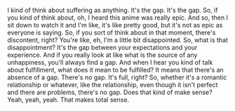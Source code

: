  I kind of think about suffering as anything. It's the gap. It's the gap. So, if you kind of think about, oh, I heard this anime was really epic. And so, then I sit down to watch it and I'm like, it's like pretty good, but it's not as epic as everyone is saying. So, if you sort of think about in that moment, there's discontent, right? You're like, eh, I'm a little bit disappointed. So, what is that disappointment? It's the gap between your expectations and your experience. And if you really look at like what is the source of any unhappiness, you'll always find a gap. And when I hear you kind of talk about fulfillment, what does it mean to be fulfilled? It means that there's an absence of a gap. There's no gap. It's full, right? So, whether it's a romantic relationship or whatever, like the relationship, even though it isn't perfect and there are problems, there's no gap. Does that kind of make sense? Yeah, yeah, yeah. That makes total sense.